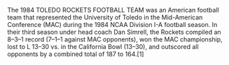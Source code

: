 The 1984 TOLEDO ROCKETS FOOTBALL TEAM was an American football team that represented the University of Toledo in the Mid-American Conference (MAC) during the 1984 NCAA Division I-A football season. In their third season under head coach Dan Simrell, the Rockets compiled an 8–3–1 record (7–1–1 against MAC opponents), won the MAC championship, lost to L 13–30 vs. in the California Bowl (13–30), and outscored all opponents by a combined total of 187 to 164.[1]
